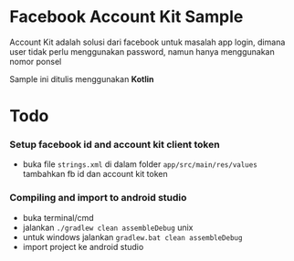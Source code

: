 # Facebook Account Kit Sample

Account Kit adalah solusi dari facebook untuk masalah app login, dimana user tidak perlu menggunakan
password, namun hanya menggunakan nomor ponsel

Sample ini ditulis menggunakan **Kotlin**

# Todo

### Setup facebook id and account kit client token
- buka file `strings.xml` di dalam folder `app/src/main/res/values` tambahkan fb id dan account kit token

### Compiling and import to android studio
- buka terminal/cmd
- jalankan `./gradlew clean assembleDebug` unix
- untuk windows jalankan `gradlew.bat clean assembleDebug`
- import project ke android studio
